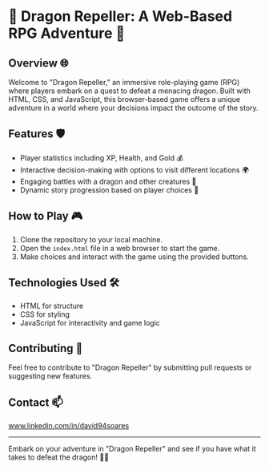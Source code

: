 # 🐉 Dragon Repeller: A Web-Based RPG Adventure 🌟

## Overview 🌐
Welcome to "Dragon Repeller," an immersive role-playing game (RPG) where players embark on a quest to defeat a menacing dragon. Built with HTML, CSS, and JavaScript, this browser-based game offers a unique adventure in a world where your decisions impact the outcome of the story.

## Features 🛡️
- Player statistics including XP, Health, and Gold 💰
- Interactive decision-making with options to visit different locations 🌍
- Engaging battles with a dragon and other creatures 🐲
- Dynamic story progression based on player choices 📖

## How to Play 🎮
1. Clone the repository to your local machine.
2. Open the `index.html` file in a web browser to start the game.
3. Make choices and interact with the game using the provided buttons.

## Technologies Used 🛠️
- HTML for structure
- CSS for styling
- JavaScript for interactivity and game logic

## Contributing 🤝
Feel free to contribute to "Dragon Repeller" by submitting pull requests or suggesting new features.

## Contact 📫
www.linkedin.com/in/david94soares

---

Embark on your adventure in "Dragon Repeller" and see if you have what it takes to defeat the dragon! 🏰🔥
